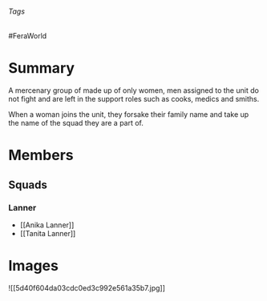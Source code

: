 ###### Tags

#FeraWorld

# Summary
A mercenary group of made up of only women, men assigned to the unit do not fight and are left in the support roles such as cooks, medics and smiths.

When a woman joins the unit, they forsake their family name and take up the name of the squad they are a part of.

# Members

## Squads 

### Lanner
- [[Anika Lanner]]
- [[Tanita Lanner]]

# Images
![[5d40f604da03cdc0ed3c992e561a35b7.jpg]]
